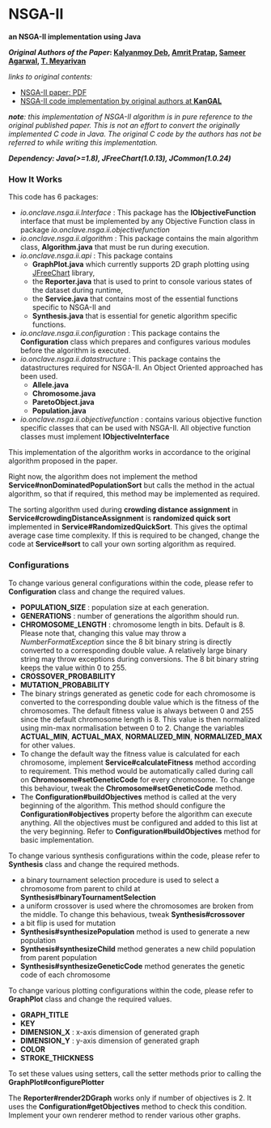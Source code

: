 # NSGA-II
**an NSGA-II implementation using Java**

**_Original Authors of the Paper_: [Kalyanmoy Deb](http://www.egr.msu.edu/~kdeb/), [Amrit Pratap](https://scholar.google.com/citations?user=E8wJ7G8AAAAJ&hl=en), [Sameer Agarwal](http://ieeexplore.ieee.org/search/searchresult.jsp?searchWithin=%22Authors%22:.QT.S.%20Agarwal.QT.&newsearch=true), [T. Meyarivan](http://ieeexplore.ieee.org/search/searchresult.jsp?searchWithin=%22Authors%22:.QT.T.%20Meyarivan.QT.&newsearch=true)**

_links to original contents:_

* [NSGA-II paper: PDF](http://citeseerx.ist.psu.edu/viewdoc/download?doi=10.1.1.542.385&rep=rep1&type=pdf)
* [NSGA-II code implementation by original authors at **KanGAL**](https://www.iitk.ac.in/kangal/codes.shtml)

_**note**: this implementation of NSGA-II algorithm is in pure reference to the original published paper. This is not an effort to convert the originally implemented C code in Java. The original C code by the authors has not be referred to while writing this implementation._

_**Dependency: Java(>=1.8), JFreeChart(1.0.13), JCommon(1.0.24)**_

### How It Works

This code has 6 packages:

* _io.onclave.nsga.ii.Interface_ : This package has the **IObjectiveFunction** interface that must be implemented by any Objective Function class in package _io.onclave.nsga.ii.objectivefunction_
* _io.onclave.nsga.ii.algorithm_ : This package contains the main algorithm class, **Algorithm.java** that must be run during execution.
* _io.onclave.nsga.ii.api_ : This package contains
    * **GraphPlot.java** which currently supports 2D graph plotting using [JFreeChart](http://www.jfree.org/jfreechart/) library,
    * the **Reporter.java** that is used to print to console various states of the dataset during runtime,
    * the **Service.java** that contains most of the essential functions specific to NSGA-II and
    * **Synthesis.java** that is essential for genetic algorithm specific functions.
* _io.onclave.nsga.ii.configuration_ : This package contains the **Configuration** class which prepares and configures various modules before the algorithm is executed.
* _io.onclave.nsga.ii.datastructure_ : This package contains the datastructures required for NSGA-II. An Object Oriented approached has been used.
    * **Allele.java**
    * **Chromosome.java**
    * **ParetoObject.java**
    * **Population.java**
* _io.onclave.nsga.ii.objectivefunction_ : contains various objective function specific classes that can be used with NSGA-II. All objective function classes must implement **IObjectiveInterface**

This implementation of the algorithm works in accordance to the original algorithm proposed in the paper.

Right now, the algorithm does not implement the method **Service#nonDominatedPopulationSort** but calls the method in the actual algorithm, so that if required, this method may be implemented as required.

The sorting algorithm used during **crowding distance assignment** in **Service#crowdingDistanceAssignment** is **randomized quick sort** implemented in **Service#RandomizedQuickSort**. This gives the optimal average case time complexity. If this is required to be changed, change the code at **Service#sort** to call your own sorting algorithm as required.

### Configurations

To change various general configurations within the code, please refer to **Configuration** class and change the required values.

* **POPULATION_SIZE** : population size at each generation.
* **GENERATIONS** : number of generations the algorithm should run.
* **CHROMOSOME_LENGTH** : chromosome length in bits. Default is 8. Please note that, changing this value may throw a _NumberFormatException_ since the 8 bit binary string is directly converted to a corresponding double value. A relatively large binary string may throw exceptions during conversions. The 8 bit binary string keeps the value within 0 to 255.
* **CROSSOVER_PROBABILITY**
* **MUTATION_PROBABILITY**
* The binary strings generated as genetic code for each chromosome is converted to the corresponding double value which is the fitness of the chromosomes. The default fitness value is always between 0 and 255 since the default chromosome length is 8. This value is then normalized using min-max normalisation between 0 to 2. Change the variables **ACTUAL_MIN**, **ACTUAL_MAX**, **NORMALIZED_MIN**, **NORMALIZED_MAX** for other values.
* To change the default way the fitness value is calculated for each chromosome, implement **Service#calculateFitness** method according to requirement. This method would be automatically called during call on **Chromosome#setGeneticCode** for every chromosome. To change this behaviour, tweak the **Chromosome#setGeneticCode** method.
* The **Configuration#buildObjectives** method is called at the very beginning of the algorithm. This method should configure the **Configuration#objectives** property before the algorithm can execute anything. All the objectives must be configured and added to this list at the very beginning. Refer to **Configuration#buildObjectives** method for basic implementation.

To change various synthesis configurations within the code, please refer to **Synthesis** class and change the required methods.

* a binary tournament selection procedure is used to select a chromosome from parent to child at **Synthesis#binaryTournamentSelection**
* a uniform crossover is used where the chromosomes are broken from the middle. To change this behavious, tweak **Synthesis#crossover**
* a bit flip is used for mutation
* **Synthesis#synthesizePopulation** method is used to generate a new population
* **Synthesis#synthesizeChild** method generates a new child population from parent population
* **Synthesis#synthesizeGeneticCode** method generates the genetic code of each chromosome

To change various plotting configurations within the code, please refer to **GraphPlot** class and change the required values.

* **GRAPH_TITLE**
* **KEY**
* **DIMENSION_X** : x-axis dimension of generated graph
* **DIMENSION_Y** : y-axis dimension of generated graph
* **COLOR**
* **STROKE_THICKNESS**

To set these values using setters, call the setter methods prior to calling the **GraphPlot#configurePlotter**

The **Reporter#render2DGraph** works only if number of objectives is 2. It uses the **Configuration#getObjectives** method to check this condition. Implement your own renderer method to render various other graphs.